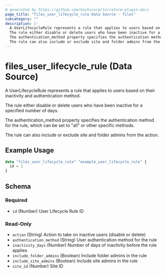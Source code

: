 ```yaml
---
# generated by https://github.com/hashicorp/terraform-plugin-docs
page_title: "files_user_lifecycle_rule Data Source - files"
subcategory: ""
description: |-
  A UserLifecycleRule represents a rule that applies to users based on their inactivity and authentication method.
  The rule either disable or delete users who have been inactive for a specified number of days.
  The authentication_method property specifies the authentication method for the rule, which can be set to "all" or other specific methods.
  The rule can also include or exclude site and folder admins from the action.
---
```


# files_user_lifecycle_rule (Data Source)

A UserLifecycleRule represents a rule that applies to users based on their inactivity and authentication method.



The rule either disable or delete users who have been inactive for a specified number of days.



The authentication_method property specifies the authentication method for the rule, which can be set to "all" or other specific methods.



The rule can also include or exclude site and folder admins from the action.

## Example Usage

```terraform
data "files_user_lifecycle_rule" "example_user_lifecycle_rule" {
  id = 1
}
```

<!-- schema generated by tfplugindocs -->
## Schema

### Required

- `id` (Number) User Lifecycle Rule ID

### Read-Only

- `action` (String) Action to take on inactive users (disable or delete)
- `authentication_method` (String) User authentication method for the rule
- `inactivity_days` (Number) Number of days of inactivity before the rule applies
- `include_folder_admins` (Boolean) Include folder admins in the rule
- `include_site_admins` (Boolean) Include site admins in the rule
- `site_id` (Number) Site ID
